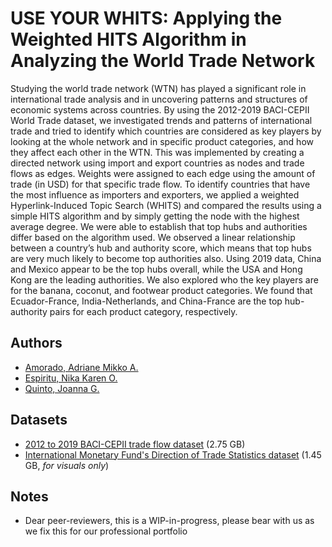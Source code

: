 # USE YOUR WHITS: Applying the Weighted HITS Algorithm in Analyzing the World Trade Network

Studying the world trade network (WTN) has played a significant role in international trade analysis and in uncovering patterns and structures of economic systems across countries. By using the 2012-2019 BACI-CEPII World Trade dataset, we investigated trends and patterns of international trade and tried to identify which countries are considered as key players by looking at the whole network and in specific product categories, and how they affect each other in the WTN. This was implemented by creating a directed network using import and export countries as nodes and trade flows as edges. Weights were assigned to each edge using the amount of trade (in USD) for that specific trade flow. To identify countries that have the most influence as importers and exporters, we applied a weighted Hyperlink-Induced Topic Search (WHITS) and compared the results using a simple HITS algorithm and by simply getting the node with the highest average degree. We were able to establish that top hubs and authorities differ based on the algorithm used. We observed a linear relationship between a country’s hub and authority score, which means that top hubs are very much likely to become top authorities also. Using 2019 data, China and Mexico appear to be the top hubs overall, while the USA and Hong Kong are the leading authorities.  We also explored who the key players are for the banana, coconut, and footwear product categories. We found that Ecuador-France, India-Netherlands, and China-France are the top hub-authority pairs for each product category, respectively.

## Authors
* [Amorado, Adriane Mikko A.](https://github.com/adrianemikko)
* [Espiritu, Nika Karen O.](https://github.com/nikakaren)
* [Quinto, Joanna G.](https://github.com/joaquin73)

## Datasets
* [2012 to 2019 BACI-CEPII trade flow dataset](http://www.cepii.fr/CEPII/en/bdd_modele/presentation.asp?id=37) (2.75 GB)
* [International Monetary Fund's Direction of Trade Statistics dataset](https://data.imf.org/?sk=9D6028D4-F14A-464C-A2F2-59B2CD424B85) (1.45 GB, _for visuals only_)

## Notes
* Dear peer-reviewers, this is a WIP-in-progress, please bear with us as we fix this for our professional portfolio
